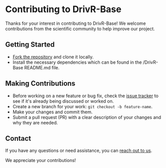 # Contributing to DrivR-Base

Thanks for your interest in contributing to DrivR-Base! We welcome contributions from the scientific community to help improve our project.

## Getting Started

- [Fork the repository](https://github.com/amyfrancis97/DrivR-Base/fork) and clone it locally.
- Install the necessary dependencies which can be found in the /DrivR-Base README.md file.

## Making Contributions

- Before working on a new feature or bug fix, check the [issue tracker](https://github.com/amyfrancis97/DrivR-Base/issues) to see if it's already being discussed or worked on.
- Create a new branch for your work: `git checkout -b feature-name`.
- Make your changes and commit them.
- Submit a pull request (PR) with a clear description of your changes and why they are needed.

## Contact

If you have any questions or need assistance, you can [reach out to us](https://research-information.bris.ac.uk/en/persons/amy-l-francis).

We appreciate your contributions!

